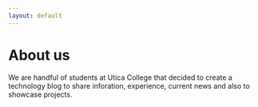 ```yaml
---
layout: default
---
```


# About us
We are handful of students at Utica College that decided to create a technology blog to share inforation, experience, current news and also to showcase projects.  
